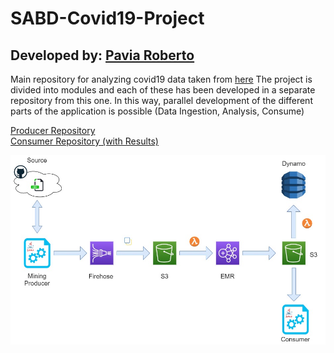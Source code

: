 # SABD-Covid19-Project

## Developed by: [Pavia Roberto](https://github.com/bloodsky)

Main repository for analyzing covid19 data taken from [here](https://github.com/italia/covid19-opendata-vaccini)
The project is divided into modules and each of these has been developed in a separate repository from this one. 
In this way, parallel development of the different parts of the application is possible (Data Ingestion, Analysis, Consume)

[Producer Repository](https://github.com/bloodsky/FirehoseProducer)  
[Consumer Repository (with Results)](https://github.com/bloodsky/CovidConsumerApp)


![alt text](https://github.com/bloodsky/SABD-Covid19-Project/blob/master/sabd_flow.jpg)

